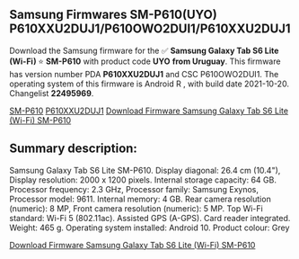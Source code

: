 <h2>Samsung Firmwares SM-P610(UYO) P610XXU2DUJ1/P610OWO2DUI1/P610XXU2DUJ1</h2>
Download the Samsung firmware for the ✅ <strong>Samsung Galaxy Tab S6 Lite (Wi-Fi) </strong> ⭐ <strong>SM-P610</strong> with product code <strong>UYO</strong> <strong> from Uruguay</strong>. This firmware has version number PDA <strong>P610XXU2DUJ1</strong> and CSC P610OWO2DUI1. The operating system of this firmware is Android R , with build date 2021-10-20. Changelist <strong>22495969</strong>.


[SM-P610](https://samfirm.shop/samsung/model/SM-P610)
[P610XXU2DUJ1](https://samfirm.shop/samsung/pda/P610XXU2DUJ1)
[Download Firmware Samsung Galaxy Tab S6 Lite (Wi-Fi) SM-P610](https://samfirm.shop/samsung/firmware/466541)
<h2>Summary description:</h2>
<p>Samsung Galaxy Tab S6 Lite SM-P610. Display diagonal: 26.4 cm (10.4"), Display resolution: 2000 x 1200 pixels. Internal storage capacity: 64 GB. Processor frequency: 2.3 GHz, Processor family: Samsung Exynos, Processor model: 9611. Internal memory: 4 GB. Rear camera resolution (numeric): 8 MP, Front camera resolution (numeric): 5 MP. Top Wi-Fi standard: Wi-Fi 5 (802.11ac). Assisted GPS (A-GPS). Card reader integrated. Weight: 465 g. Operating system installed: Android 10. Product colour: Grey</p>


[Download Firmware Samsung Galaxy Tab S6 Lite (Wi-Fi) SM-P610](https://samfirm.shop/samsung/firmware/466541)
